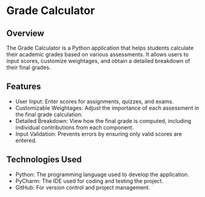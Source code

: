 # Grade Calculator

## Overview
The Grade Calculator is a Python application that helps students calculate their academic grades based on various assessments. It allows users to input scores, customize weightages, and obtain a detailed breakdown of their final grades.

## Features
- User Input: Enter scores for assignments, quizzes, and exams.
- Customizable Weightages: Adjust the importance of each assessment in the final grade calculation.
- Detailed Breakdown: View how the final grade is computed, including individual contributions from each component.
- Input Validation: Prevents errors by ensuring only valid scores are entered.

## Technologies Used
- Python: The programming language used to develop the application.
- PyCharm: The IDE used for coding and testing the project.
- GitHub: For version control and project management.
